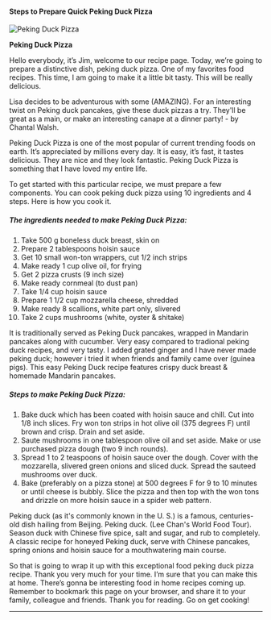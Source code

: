             

#### Steps to Prepare Quick Peking Duck Pizza

![Peking Duck Pizza](https://img-global.cpcdn.com/recipes/c4e8bee2a901f491/751x532cq70/peking-duck-pizza-recipe-main-photo.jpg)

**Peking Duck Pizza**

Hello everybody, it’s Jim, welcome to our recipe page. Today, we’re going to prepare a distinctive dish, peking duck pizza. One of my favorites food recipes. This time, I am going to make it a little bit tasty. This will be really delicious.

Lisa decides to be adventurous with some (AMAZING). For an interesting twist on Peking duck pancakes, give these duck pizzas a try. They'll be great as a main, or make an interesting canape at a dinner party! - by Chantal Walsh.

Peking Duck Pizza is one of the most popular of current trending foods on earth. It’s appreciated by millions every day. It is easy, it’s fast, it tastes delicious. They are nice and they look fantastic. Peking Duck Pizza is something that I have loved my entire life.

To get started with this particular recipe, we must prepare a few components. You can cook peking duck pizza using 10 ingredients and 4 steps. Here is how you cook it.

##### The ingredients needed to make Peking Duck Pizza:

1.  Take 500 g boneless duck breast, skin on
2.  Prepare 2 tablespoons hoisin sauce
3.  Get 10 small won-ton wrappers, cut 1/2 inch strips
4.  Make ready 1 cup olive oil, for frying
5.  Get 2 pizza crusts (9 inch size)
6.  Make ready cornmeal (to dust pan)
7.  Take 1/4 cup hoisin sauce
8.  Prepare 1 1/2 cup mozzarella cheese, shredded
9.  Make ready 8 scallions, white part only, slivered
10.  Take 2 cups mushrooms (white, oyster & shitake)

It is traditionally served as Peking Duck pancakes, wrapped in Mandarin pancakes along with cucumber. Very easy compared to tradional peking duck recipes, and very tasty. I added grated ginger and I have never made peking duck; however i tried it when friends and family came over (guinea pigs). This easy Peking Duck recipe features crispy duck breast & homemade Mandarin pancakes.

##### Steps to make Peking Duck Pizza:

1.  Bake duck which has been coated with hoisin sauce and chill. Cut into 1/8 inch slices. Fry won ton strips in hot olive oil (375 degrees F) until brown and crisp. Drain and set aside.
2.  Saute mushrooms in one tablespoon olive oil and set aside. Make or use purchased pizza dough (two 9 inch rounds).
3.  Spread 1 to 2 teaspoons of hoisin sauce over the dough. Cover with the mozzarella, slivered green onions and sliced duck. Spread the sauteed mushrooms over duck.
4.  Bake (preferably on a pizza stone) at 500 degrees F for 9 to 10 minutes or until cheese is bubbly. Slice the pizza and then top with the won tons and drizzle on more hoisin sauce in a spider web pattern.

Peking duck (as it's commonly known in the U. S.) is a famous, centuries-old dish hailing from Beijing. Peking duck. (Lee Chan's World Food Tour). Season duck with Chinese five spice, salt and sugar, and rub to completely. A classic recipe for honeyed Peking duck, serve with Chinese pancakes, spring onions and hoisin sauce for a mouthwatering main course.

So that is going to wrap it up with this exceptional food peking duck pizza recipe. Thank you very much for your time. I’m sure that you can make this at home. There’s gonna be interesting food in home recipes coming up. Remember to bookmark this page on your browser, and share it to your family, colleague and friends. Thank you for reading. Go on get cooking!

* * *
